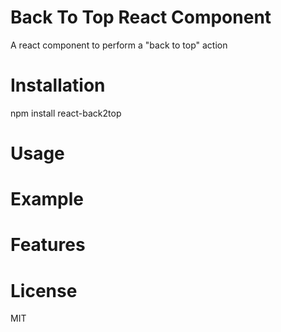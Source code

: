 Back To Top React Component
===========================

A react component to perform a "back to top" action

Installation
============

npm install react-back2top

Usage
=====

Example
=====

Features
========

License
=======

MIT